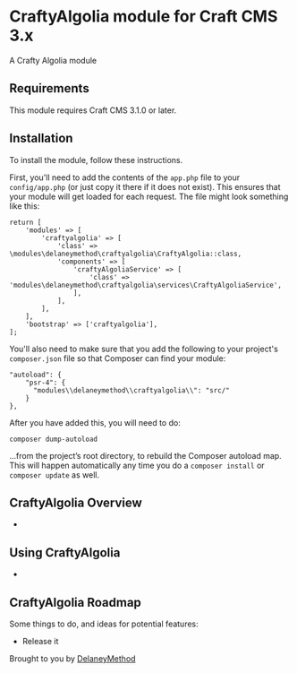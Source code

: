 # CraftyAlgolia module for Craft CMS 3.x

A Crafty Algolia module

## Requirements

This module requires Craft CMS 3.1.0 or later.

## Installation

To install the module, follow these instructions.

First, you'll need to add the contents of the `app.php` file to your `config/app.php` (or just copy it there if it does not exist). This ensures that your module will get loaded for each request. The file might look something like this:
```
return [
    'modules' => [
        'craftyalgolia' => [
            'class' => \modules\delaneymethod\craftyalgolia\CraftyAlgolia::class,
            'components' => [
                'craftyAlgoliaService' => [
                    'class' => 'modules\delaneymethod\craftyalgolia\services\CraftyAlgoliaService',
                ],
            ],
        ],
    ],
    'bootstrap' => ['craftyalgolia'],
];
```
You'll also need to make sure that you add the following to your project's `composer.json` file so that Composer can find your module:

    "autoload": {
        "psr-4": {
          "modules\\delaneymethod\\craftyalgolia\\": "src/"
        }
    },

After you have added this, you will need to do:

    composer dump-autoload
 
 …from the project’s root directory, to rebuild the Composer autoload map. This will happen automatically any time you do a `composer install` or `composer update` as well.

## CraftyAlgolia Overview

-

## Using CraftyAlgolia

-

## CraftyAlgolia Roadmap

Some things to do, and ideas for potential features:

* Release it

Brought to you by [DelaneyMethod](http://www.delaneymethod.com)
